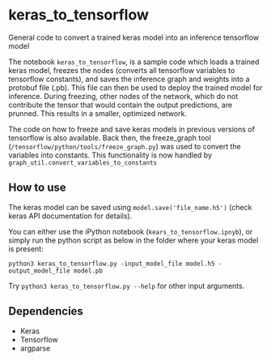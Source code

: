 # keras_to_tensorflow
General code to convert a trained keras model into an inference tensorflow model

The notebook ```keras_to_tensorflow```, is a sample code which loads a trained keras model, freezes the nodes (converts all tensorflow variables to tensorflow constants), and saves the inference graph and weights into a protobuf file (.pb). This file can then be used to deploy the trained model for inference. During freezing, other nodes of the network, which do not contribute  the tensor that would contain the output predictions, are prunned. This results in a smaller, optimized network.

The code on how to freeze and save keras models in previous versions of tensorflow is also available. Back then, the freeze_graph tool (```/tensorflow/python/tools/freeze_graph.py```) was used to convert the variables into constants. This functionality is now handled by ```graph_util.convert_variables_to_constants```

## How to use
The keras model can be saved using `model.save('file_name.h5')` (check keras API documentation for details).

You can either use the iPython notebook (`kears_to_tensorflow.ipnyb`), or simply run the python script as below in the folder where your keras model is present:

    python3 keras_to_tensorflow.py -input_model_file model.h5 -output_model_file model.pb

Try `python3 keras_to_tensorflow.py --help` for other input arguments.

## Dependencies
- Keras
- Tensorflow
- argparse
